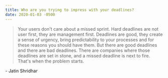 ```yaml
---
title: Who are you trying to impress with your deadlines?
date: 2020-01-03 -0500
---
```


> Your users don't care about a missed sprint. Hard deadlines are not user first, they are management first. Deadlines are good, they create a sense of urgency, bring predictability to your processes and for these reasons you should have them. But there are good deadlines and there are bad deadlines. There are companies where those deadlines are set in stone, and a missed deadline is next to fire. That's when the problem starts.

\- Jatin Shridhar